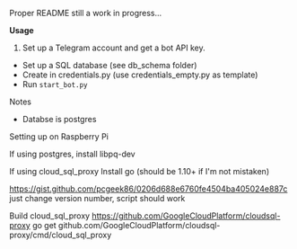 Proper README still a work in progress...

**Usage**
1. Set up a Telegram account and get a bot API key.
* Set up a SQL database (see db_schema folder)
* Create in credentials.py (use credentials_empty.py as template)
* Run `start_bot.py`

Notes
* Databse is postgres

Setting up on Raspberry Pi

If using postgres, install libpq-dev

If using cloud_sql_proxy
Install go (should be 1.10+ if I'm not mistaken)

https://gist.github.com/pcgeek86/0206d688e6760fe4504ba405024e887c
just change version number, script should work

Build cloud_sql_proxy
https://github.com/GoogleCloudPlatform/cloudsql-proxy
go get github.com/GoogleCloudPlatform/cloudsql-proxy/cmd/cloud_sql_proxy

